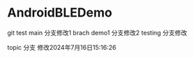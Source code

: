 # AndroidBLEDemo
git test
main 分支修改1
brach demo1 分支修改2
testing 分支修改

topic 分支 修改2024年7月16日15:16:26


